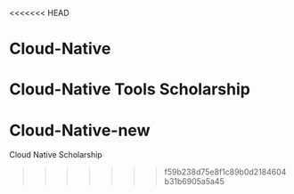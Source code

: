 <<<<<<< HEAD
# Cloud-Native
Cloud-Native Tools  Scholarship
=======
# Cloud-Native-new
Cloud Native Scholarship
>>>>>>> f59b238d75e8f1c89b0d2184604b31b6905a5a45
